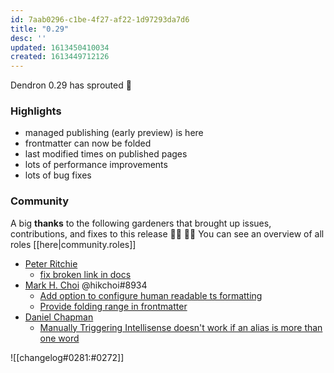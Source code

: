 ```yaml
---
id: 7aab0296-c1be-4f27-af22-1d97293da7d6
title: "0.29"
desc: ''
updated: 1613450410034
created: 1613449712126
---
```


Dendron 0.29 has sprouted  🌱

### Highlights
- managed publishing (early preview) is here
- frontmatter can now be folded 
- last modified times on published pages
- lots of performance improvements 
- lots of bug fixes

### Community

A big **thanks** to the following gardeners that brought up issues, contributions, and fixes to this release :man_farmer: :woman_farmer: 
You can see an overview of all roles [[here|community.roles]]

- [Peter Ritchie](https://github.com/peteraritchie)
  - [fix broken link in docs](https://github.com/dendronhq/dendron/pull/378)
- [Mark H. Choi](https://github.com/hikchoi/cerebrarium) @hikchoi#8934 
  - [Add option to configure human readable ts formatting](https://github.com/dendronhq/dendron/pull/479)
  - [Provide folding range in frontmatter](https://github.com/dendronhq/dendron/pull/487)
- [Daniel Chapman](https://github.com/dschapman)
    - [Manually Triggering Intellisense doesn't work if an alias is more than one word](https://github.com/dendronhq/dendron/issues/473)

![[changelog#0281:#0272]]
